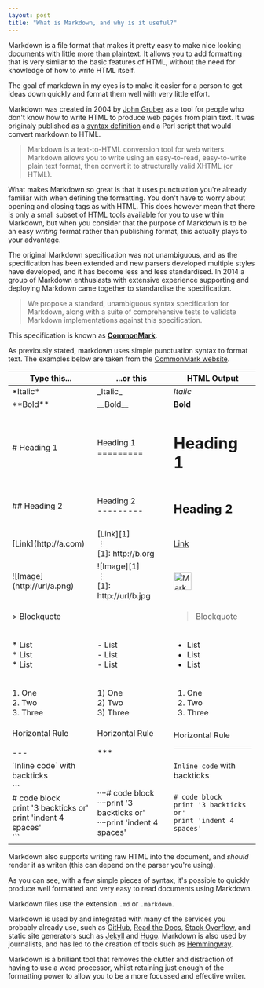 ```yaml
---
layout: post
title: "What is Markdown, and why is it useful?"
---
```


Markdown is a file format that makes it pretty easy to make nice looking documents with little more than plaintext. It allows you to add formatting that is very similar to the basic features of HTML, without the need for knowledge of how to write HTML itself.  

The goal of markdown in my eyes is to make it easier for a person to get ideas down quickly and format them well with very little effort.  

Markdown was created in 2004 by [John Gruber](https://daringfireball.net) as a tool for people who don't know how to write HTML to produce web pages from plain text. It was originaly published as a [syntax definition](https://daringfireball.net/projects/markdown/syntax) and a Perl script that would convert markdown to HTML.

>Markdown is a text-to-HTML conversion tool for web writers. Markdown allows you to write using an easy-to-read, easy-to-write plain text format, then convert it to structurally valid XHTML (or HTML).

What makes Markdown so great is that it uses punctuation you're already familiar with when defining the formatting. You don't have to worry about opening and closing tags as with HTML. This does however mean that there is only a small subset of HTML tools available for you to use within Markdown, but when you consider that the purpose of Markdown is to be an easy *writing* format rather than publishing format, this actually plays to your advantage.  

The original Markdown specification was not unambiguous, and as the specification has been extended and new parsers developed multiple styles have developed, and it has become less and less standardised. In 2014 a group of Markdown enthusiasts with extensive experience supporting and deploying Markdown came together to standardise the specification.

>We propose a standard, unambiguous syntax specification for Markdown, along with a suite of comprehensive tests to validate Markdown implementations against this specification.

This specification is known as [**CommonMark**](https://commonmark.org).

As previously stated, markdown uses simple punctuation syntax to format text. The examples below are taken from the [CommonMark website](https://commonmark.org/help/).  

<table>
	<thead>
		<th><strong>Type this...</strong></th>
		<th><strong>...or this</strong></th>
		<th><strong>HTML Output</strong></th>
	</thead>
	<tbody>
       <tr>                        
       	<td class="preformatted">*Italic*</td>
			<td class="preformatted second-example">_Italic_</td>
			<td><em>Italic</em></td>
		</tr>
		<tr>                        
			<td class="preformatted">**Bold**</td>
			<td class="preformatted second-example">__Bold__</td>
			<td><strong>Bold</strong></td>
		</tr>
		<tr>
			<td class="preformatted"># Heading 1</td>
			<td class="preformatted second-example">
			Heading 1<br>
			=========
			</td>
			<td>
				<h1 class="smaller-h1">Heading 1</h1>
			</td>
		</tr>
		<tr>
			<td class="preformatted">
			## Heading 2
			</td>
			<td class="preformatted second-example">
			Heading 2<br>
			---------
			</td>
			<td>
				<h2 class="smaller-h2">Heading 2</h2>
			</td>
		</tr>
		<tr>                        
			<td class="preformatted">
			[Link](http://a.com)
			</td>
			<td class="preformatted second-example">
			[Link][1]<br>
			⋮<br>
			[1]: http://b.org
			</td>
			<td><a href="https://commonmark.org/">Link</a></td>
		</tr>
		<tr>
			<td class="preformatted">
			![Image](http://url/a.png)
			</td>
			<td class="preformatted second-example">
			![Image][1]<br>
			⋮<br>
			[1]: http://url/b.jpg
			</td>
			<td>
				<img src="https://commonmark.org/help/images/favicon.png" width="36" height="36" alt="Markdown">
			</td>
		</tr>
		<tr>
			<td class="preformatted">
			&gt; Blockquote
			</td>
			<td class="preformatted second-example">
			&nbsp;
			</td>
			<td>
				<blockquote>Blockquote</blockquote>
			</td>
		</tr>
		<tr>
			<td class="preformatted">
				<p>
					* List<br>
					* List<br>
					* List
				</p>
			</td>
			<td class="preformatted second-example">
				<p>
					- List<br>
					- List<br>
					- List<br>
				</p>
			</td>
			<td>
				<ul>
					<li>List</li>
					<li>List</li>
					<li>List</li>
				</ul>
			</td>
		</tr>
		<tr>
			<td class="preformatted">
				<p>
					1. One<br>
					2. Two<br>
					3. Three
				</p>
			</td>
			<td class="preformatted second-example">
				<p>
					1) One<br>
					2) Two<br>
					3) Three
				</p>
			</td>
			<td>
				<ol>
					<li>One</li>
					<li>Two</li>
					<li>Three</li>
				</ol>
			</td>
		</tr>
		<tr>
			<td class="preformatted">
			Horizontal Rule<br>
			<br>
			---
			</td>
			<td class="preformatted second-example">
			Horizontal Rule<br>
			<br>
			***
			</td>
			<td>
			Horizontal Rule
			<hr class="custom-hr">
			</td>
		</tr>
		<tr>
			<td class="preformatted">
			`Inline code` with backticks
			</td>
			<td class="preformatted second-example">
			&nbsp;
			</td>
			<td>
				<code class="preformatted">Inline code</code> with backticks
			</td>
		</tr>
		<tr>
			<td class="preformatted">
			```<br>
			# code block<br>
			print '3 backticks or'<br> 
			print 'indent 4 spaces'<br>
			```
			</td>
			<td class="preformatted second-example">
				<span class="spaces">····</span># code block<br>
				<span class="spaces">····</span>print '3 backticks or'<br>
				<span class="spaces">····</span>print 'indent 4 spaces'
			</td>
			<td>
				<div class="highlighter-rouge"><div class="highlight"><pre class="highlight"><code># code block
print '3 backticks or'
print 'indent 4 spaces'
</code></pre></div></div>
			</td>
		</tr>
	</tbody>
</table>

Markdown also supports writing raw HTML into the document, and *should* render it as writen (this can depend on the parser you're using).  

As you can see, with a few simple pieces of syntax, it's possible to quickly produce well formatted and very easy to read documents using Markdown.  

Markdown files use the extension `.md` or `.markdown`.  

Markdown is used by and integrated with many of the services you probably already use, such as [GitHub](https://github.com), [Read the Docs](https://readthedocs.org/), [Stack Overflow](https://stackoverflow.com), and static site generators such as [Jekyll](https://jekyllrb.com) and [Hugo](https://gohugo.io). Markdown is also used by journalists, and has led to the creation of tools such as [Hemmingway](https://hemmingwayapp.com).  

Markdown is a brilliant tool that removes the clutter and distraction of having to use a word processor, whilst retaining just enough of the formatting power to allow you to be a more focussed and effective writer.
